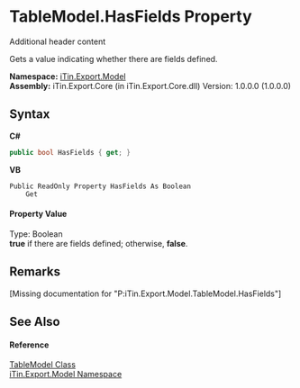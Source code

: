 # TableModel.HasFields Property 
Additional header content 

Gets a value indicating whether there are fields defined.

**Namespace:**&nbsp;<a href="N_iTin_Export_Model">iTin.Export.Model</a><br />**Assembly:**&nbsp;iTin.Export.Core (in iTin.Export.Core.dll) Version: 1.0.0.0 (1.0.0.0)

## Syntax

**C#**<br />
``` C#
public bool HasFields { get; }
```

**VB**<br />
``` VB
Public ReadOnly Property HasFields As Boolean
	Get
```


#### Property Value
Type: Boolean<br /><strong>true</strong> if there are fields defined; otherwise, <strong>false</strong>.

## Remarks
\[Missing <remarks> documentation for "P:iTin.Export.Model.TableModel.HasFields"\]

## See Also


#### Reference
<a href="T_iTin_Export_Model_TableModel">TableModel Class</a><br /><a href="N_iTin_Export_Model">iTin.Export.Model Namespace</a><br />